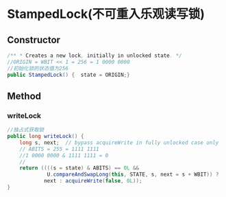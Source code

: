 # StampedLock(不可重入乐观读写锁)

## Constructor

```java
/** * Creates a new lock, initially in unlocked state. */
//ORIGIN = WBIT << 1 = 256 = 1 0000 0000
//初始化锁的状态值为256
public StampedLock() {  state = ORIGIN;}
```

## Method

### writeLock

```java
//独占式获取锁
public long writeLock() {
    long s, next;  // bypass acquireWrite in fully unlocked case only
    // ABITS = 255 = 1111 1111
    //1 0000 0000 & 1111 1111 = 0
    // 
    return ((((s = state) & ABITS) == 0L &&
             U.compareAndSwapLong(this, STATE, s, next = s + WBIT)) ?
            next : acquireWrite(false, 0L));
}
```

